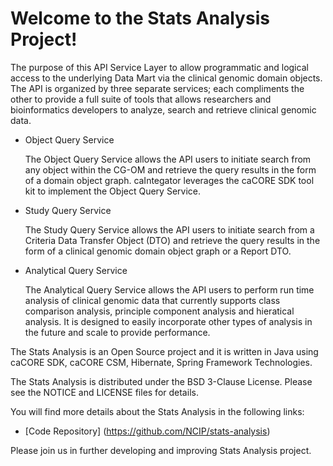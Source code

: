 Welcome to the Stats Analysis Project!
=====================================

The purpose of this API Service Layer to allow programmatic and logical access to the underlying Data Mart via the clinical genomic domain objects.  The API is organized by three separate services; each compliments the other to provide a full suite of tools that allows researchers and bioinformatics developers to analyze, search and retrieve clinical genomic data.

* Object Query Service
  
  The Object Query Service allows the API users to initiate search from any object within the CG-OM and retrieve the query results in the form of a domain object graph.  caIntegator leverages the caCORE SDK tool kit to implement the Object Query Service.
  
* Study Query Service

  The Study Query Service allows the API users to initiate search from a Criteria Data Transfer Object (DTO) and retrieve the query results in the form of a clinical genomic domain object graph or a Report DTO. 

* Analytical Query Service

  The Analytical Query Service allows the API users to perform run time analysis of clinical genomic data that currently supports class comparison analysis, principle component analysis and hieratical analysis.  It is designed to easily incorporate other types of analysis in the future and scale to provide performance.

The Stats Analysis is an Open Source project and it is written in Java using caCORE SDK, caCORE CSM, Hibernate, Spring Framework Technologies.

The Stats Analysis is distributed under the BSD 3-Clause License.
Please see the NOTICE and LICENSE files for details.

You will find more details about the Stats Analysis in the following links:
 * [Code Repository] (https://github.com/NCIP/stats-analysis)
 
Please join us in further developing and improving Stats Analysis project.
